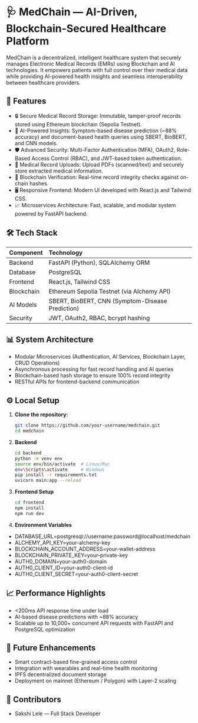 # 🩺 MedChain — AI-Driven, Blockchain-Secured Healthcare Platform

MedChain is a decentralized, intelligent healthcare system that securely manages Electronic Medical Records (EMRs) using Blockchain and AI technologies. It empowers patients with full control over their medical data while providing AI-powered health insights and seamless interoperability between healthcare providers.

## 🚀 Features

- 🔒 Secure Medical Record Storage: Immutable, tamper-proof records stored using Ethereum blockchain (Sepolia Testnet).
- 🧠 AI-Powered Insights: Symptom-based disease prediction (~88% accuracy) and document-based health queries using SBERT, BioBERT, and CNN models.
- 🛡️ Advanced Security: Multi-Factor Authentication (MFA), OAuth2, Role-Based Access Control (RBAC), and JWT-based token authentication.
- 📂 Medical Record Uploads: Upload PDFs (scanned/text) and securely store extracted medical information.
- 🔗 Blockchain Verification: Real-time record integrity checks against on-chain hashes.
- 🖥️ Responsive Frontend: Modern UI developed with React.js and Tailwind CSS.
- 📈 Microservices Architecture: Fast, scalable, and modular system powered by FastAPI backend.

## 🛠️ Tech Stack

| Component | Technology |
| :-------- | :--------- |
| Backend   | FastAPI (Python), SQLAlchemy ORM |
| Database  | PostgreSQL |
| Frontend  | React.js, Tailwind CSS |
| Blockchain | Ethereum Sepolia Testnet (via Alchemy API) |
| AI Models | SBERT, BioBERT, CNN (Symptom-Disease Prediction) |
| Security  | JWT, OAuth2, RBAC, bcrypt hashing |

## 📊 System Architecture

- Modular Microservices (Authentication, AI Services, Blockchain Layer, CRUD Operations)
- Asynchronous processing for fast record handling and AI queries
- Blockchain-based hash storage to ensure 100% record integrity
- RESTful APIs for frontend-backend communication

## ⚙️ Local Setup

1. **Clone the repository:**
   ```bash
   git clone https://github.com/your-username/medchain.git
   cd medchain
2. **Backend**
   ```bash
   cd backend
   python -m venv env
   source env/bin/activate  # Linux/Mac
   env\Scripts\activate     # Windows
   pip install -r requirements.txt
   uvicorn main:app --reload
4. **Frontend Setup**
   ```bash
   cd frontend
   npm install
   npm run dev

5. **Environment Variables**
- DATABASE_URL=postgresql://username:password@localhost/medchain
- ALCHEMY_API_KEY=your-alchemy-key
- BLOCKCHAIN_ACCOUNT_ADDRESS=your-wallet-address
- BLOCKCHAIN_PRIVATE_KEY=your-private-key
- AUTH0_DOMAIN=your-auth0-domain
- AUTH0_CLIENT_ID=your-auth0-client-id
- AUTH0_CLIENT_SECRET=your-auth0-client-secret


## 📈 Performance Highlights
- <200ms API response time under load
- AI-based disease predictions with ~88% accuracy
- Scalable up to 10,000+ concurrent API requests with FastAPI and PostgreSQL optimization

## 🧠 Future Enhancements
- Smart contract-based fine-grained access control
- Integration with wearables and real-time health monitoring
- IPFS decentralized document storage
- Deployment on mainnet (Ethereum / Polygon) with Layer-2 scaling

## 🤝 Contributors
- Sakshi Lele — Full Stack Developer
